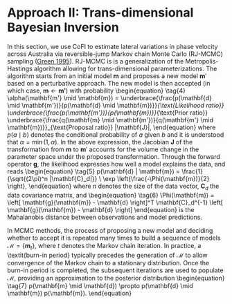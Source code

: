 # Approach II: Trans-dimensional Bayesian Inversion

In this section, we use CoFI to estimate lateral variations in phase velocity across Australia via reversible-jump Markov chain Monte Carlo (RJ-MCMC) sampling ([Green 1995](https://doi.org/10.1093/biomet/82.4.711)). RJ-MCMC is is a generalization of the Metropolis-Hastings algorithm allowing for trans-dimensional parameterizations. The algorithm starts from an initial model $\mathbf{m}$ and proposes a new model $\mathbf{m}'$ based on a perturbative approach. The new model is then accepted (in which case, $\mathbf{m} \gets \mathbf{m'}$) with probability
\begin{equation}
\tag{4}
\alpha(\mathbf{m'} \mid \mathbf{m}) = 
    \underbrace{\frac{p(\mathbf{d} \mid \mathbf{m'})}{p(\mathbf{d} \mid \mathbf{m})}}_{\text{Likelihood ratio}}
    \underbrace{\frac{p(\mathbf{m'})}{p(\mathbf{m})}}_{\text{Prior ratio}}
    \underbrace{\frac{q(\mathbf{m} \mid \mathbf{m'})}{q(\mathbf{m'} \mid \mathbf{m})}}_{\text{Proposal ratio}} 
    |\mathbf{J}|,
\end{equation}
where $p(a \mid b)$ denotes the conditional probability of $a$ given $b$ and it is understood that $\alpha = \min(1, \alpha)$. In the above expression, the Jacobian $\mathbf{J}$ of the transformation from $\mathbf{m}$ to $\mathbf{m}'$ accounts for the volume change in the parameter space under the proposed transformation. Through the forward operator $\mathbf{g}$, the likelihood expresses how well a model explains the data, and reads
\begin{equation}
\tag{5}
p(\mathbf{d} | \mathbf{m}) = \frac{1}{\sqrt{(2\pi)^n |\mathbf{C}_d|}} \ \exp \left\{\frac{-\Phi(\mathbf{m})}{2} \right\},
\end{equation}
where $n$ denotes the size of the data vector, $\mathbf{C}_d$ the data covariance matrix, and
\begin{equation}
\tag{6}
\Phi(\mathbf{m}) = \left[ \mathbf{g}(\mathbf{m}) - \mathbf{d} \right]^T \mathbf{C}_d^{-1} \left[ \mathbf{g}(\mathbf{m}) - \mathbf{d} \right]
\end{equation}
is the Mahalanobis distance between observations and model predictions. 

In MCMC methods, the process of proposing a new model and deciding whether to accept it is repeated many times to build a sequence of models $\mathcal{M} = \{\mathbf{m}_t\}$, where $t$ denotes the Markov chain iteration. In practice, a \textit{burn-in period} typically precedes the generation of $\mathcal{M}$ to allow convergence of the Markov chain to a stationary distribution. Once the burn-in period is completed, the subsequent iterations are used to populate $\mathcal{M}$, providing an approximation to the posterior distribution
\begin{equation}
\tag{7}
p(\mathbf{m} \mid \mathbf{d}) \propto p(\mathbf{d} \mid \mathbf{m}) p(\mathbf{m}).
\end{equation}

